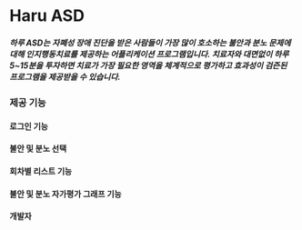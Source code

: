 # Haru ASD

##### 하루 ASD는 자폐성 장애 진단을 받은 사람들이 가장 많이 호소하는 불안과 분노 문제에 대해 인지행동치료를 제공하는 어플리케이션 프로그램입니다. 치료자와 대면없이 하루 5~15분을 투자하면 치료가 가장 필요한 영역을 체계적으로 평가하고 효과성이 검즌된 프로그램을 제공받을 수 있습니다.

### 제공 기능

#### 로그인 기능

#### 불안 및 분노 선택

#### 회차별 리스트 기능

#### 불안 및 분노 자가평가 그래프 기능

#### 개발자
